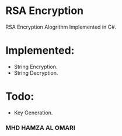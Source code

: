 # RSA Encryption
RSA Encryption Alogrithm Implemented in C#.

# Implemented:
- String Encryption.
- String Decryption.
# Todo:
- Key Generation.

### MHD HAMZA AL OMARI
